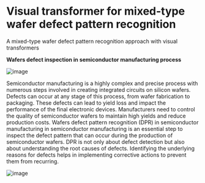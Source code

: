 # Visual transformer for mixed-type wafer defect pattern recognition
A mixed-type wafer defect pattern recognition approach with visual transformers

**Wafers defect inspection in semiconductor manufacturing process**

  ![image](https://github.com/PanithanS/Wafers-Defect-Recognition-for-Semiconductor--Manufacturing/assets/83627892/3e059907-fb2b-4ce9-8cbd-440e5afccb10)

Semiconductor manufacturing is a highly complex and precise process with numerous steps involved in creating integrated circuits on silicon wafers. Defects can occur at any stage of this process, from wafer fabrication to packaging. These defects can lead to yield loss and impact the performance of the final electronic devices. Manufacturers need to control the quality of semiconductor wafers to maintain high yields and reduce production costs. Wafers defect pattern recognition (DPR) in semiconductor manufacturing in semiconductor manufacturing is an essential step to inspect the defect pattern that can occur during the production of semiconductor wafers. DPR is not only about defect detection but also about understanding the root causes of defects. Identifying the underlying reasons for defects helps in implementing corrective actions to prevent them from recurring.


![image](https://github.com/PanithanS/Wafers-Defect-Recognition-for-Semioconducter-Manufacturing/assets/83627892/47f70670-cee2-4be4-a280-cf98f66b45c6)
